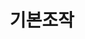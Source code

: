 ---
title:  "기본조작"
layout: home-specific
permalink: /basic
specific: 기본조작
classes: wide
entries_layout: grid
sidebar:
  title: "목차"
  nav: "aviutl-info"
---